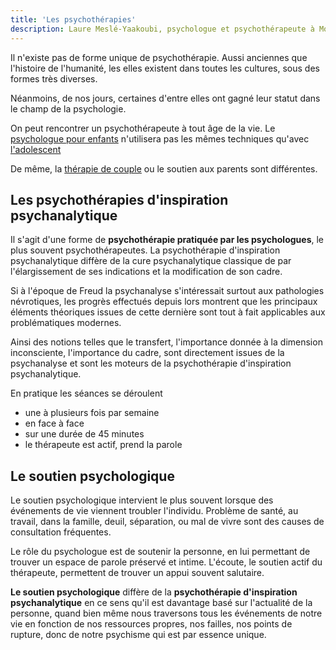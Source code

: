 ```yaml
---
title: 'Les psychothérapies' 
description: Laure Meslé-Yaakoubi, psychologue et psychothérapeute à Montpellier. Enfants, adultes, adolescents.
---
```

 
Il n'existe pas de forme unique de psychothérapie. Aussi anciennes que l'histoire de l'humanité, les elles existent dans
toutes les cultures, sous des formes très diverses.

Néanmoins, de nos jours, certaines d'entre elles ont gagné leur statut dans le champ de la psychologie.

On peut rencontrer un psychothérapeute à tout âge de la vie.
Le [psychologue pour enfants](https://montpellier-psychologue.pro/psychologue-enfants-montpellier.html) n'utilisera pas
les mêmes techniques qu'avec [l'adolescent](https://montpellier-psychologue.pro/psychologue-enfants-montpellier.html)

De même, la [thérapie de couple](https://montpellier-psychologue.pro/therapie-couple-montpellier.html)  ou le soutien
aux parents sont différentes.

## Les psychothérapies d'inspiration psychanalytique

Il s'agit d'une forme de **psychothérapie pratiquée par les psychologues**, le plus souvent psychothérapeutes. La
psychothérapie d'inspiration psychanalytique diffère de la cure psychanalytique classique de par l'élargissement de ses
indications et la modification de son cadre.

Si à l'époque de Freud la psychanalyse s'intéressait surtout aux pathologies névrotiques, les progrès effectués depuis
lors montrent que les principaux éléments théoriques issues de cette dernière sont tout à fait applicables aux
problématiques modernes.

Ainsi des notions telles que le transfert, l'importance donnée à la dimension inconsciente, l'importance du cadre, sont
directement issues de la psychanalyse et sont les moteurs de la psychothérapie d'inspiration psychanalytique.

En pratique les séances se déroulent

- une à plusieurs fois par semaine
- en face à face
- sur une durée de 45 minutes
- le thérapeute est actif, prend la parole

## Le soutien psychologique

Le soutien psychologique intervient le plus souvent lorsque des événements de vie viennent troubler l'individu. Problème
de santé, au travail, dans la famille, deuil, séparation, ou mal de vivre sont des causes de consultation fréquentes.

Le rôle du psychologue est de soutenir la personne, en lui permettant de trouver un espace de parole préservé et intime.
L'écoute, le soutien actif du thérapeute, permettent de trouver un appui souvent salutaire.

**Le soutien psychologique** diffère de la **psychothérapie d'inspiration psychanalytique** en ce sens qu'il est
davantage basé sur l'actualité de la personne, quand bien même nous traversons tous les événements de notre vie en
fonction de nos ressources propres, nos failles, nos points de rupture, donc de notre psychisme qui est par essence
unique.

